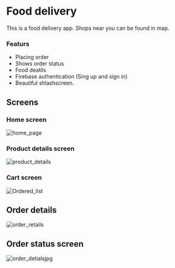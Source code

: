 
# Food delivery

This is a food delivery app. Shops near you can be found in map.
### Featurs
* Placing order
* Shows order status
* Food deatils
* Firebase authentication (Sing up and sign in)
* Beautiful shlashscreen.
## Screens

### Home screen
![home_page](https://user-images.githubusercontent.com/68919043/129008012-19d7bf71-298d-47cb-957f-9ce31e972178.jpg)
### Product details screen
![product_details](https://user-images.githubusercontent.com/68919043/129008175-7f6ed6a6-ef2a-411f-af2b-a97a76e1f104.jpg)
### Cart screen
![Ordered_list](https://user-images.githubusercontent.com/68919043/129008651-22964152-8edc-42fa-844d-c306c1061912.jpg)
## Order details
![order_retails](https://user-images.githubusercontent.com/68919043/129009408-ac219cbd-1b10-4d87-a2a3-07cce57025b2.jpg)
## Order status screen
![order_detialsjpg](https://user-images.githubusercontent.com/68919043/129010230-c2c0c397-61a6-4917-b728-0f17caa573bf.jpg)
